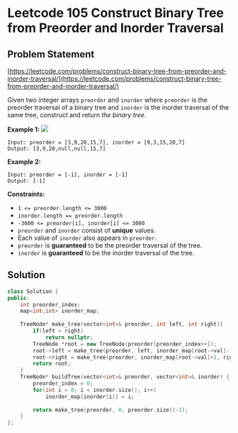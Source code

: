 # Leetcode 105 Construct Binary Tree from Preorder and Inorder Traversal

## Problem Statement

[https://leetcode.com/problems/construct-binary-tree-from-preorder-and-inorder-traversal/](https://leetcode.com/problems/construct-binary-tree-from-preorder-and-inorder-traversal/)

Given two integer arrays `preorder` and `inorder` where `preorder` is the preorder traversal of a binary tree and `inorder` is the inorder traversal of the same tree, construct and return _the binary tree_.

**Example 1:** ![](https://assets.leetcode.com/uploads/2021/02/19/tree.jpg)

```text
Input: preorder = [3,9,20,15,7], inorder = [9,3,15,20,7]
Output: [3,9,20,null,null,15,7]
```

**Example 2:**

```text
Input: preorder = [-1], inorder = [-1]
Output: [-1]
```

**Constraints:**

* `1 <= preorder.length <= 3000`
* `inorder.length == preorder.length`
* `-3000 <= preorder[i], inorder[i] <= 3000`
* `preorder` and `inorder` consist of **unique** values.
* Each value of `inorder` also appears in `preorder`.
* `preorder` is **guaranteed** to be the preorder traversal of the tree.
* `inorder` is **guaranteed** to be the inorder traversal of the tree.

## Solution

```cpp
class Solution {
public:
    int preorder_index;
    map<int,int> inorder_map;
    
    TreeNode* make_tree(vector<int>& preorder, int left, int right){
        if(left > right)
            return nullptr;
        TreeNode *root = new TreeNode(preorder[preorder_index++]);
        root->left = make_tree(preorder, left, inorder_map[root->val]-1);
        root->right = make_tree(preorder, inorder_map[root->val]+1, right);
        return root;
    }
    TreeNode* buildTree(vector<int>& preorder, vector<int>& inorder) {
        preorder_index = 0;
        for(int i = 0; i < inorder.size(); i++)
            inorder_map[inorder[i]] = i;
        
        return make_tree(preorder, 0, preorder.size()-1);
    }
};
```

